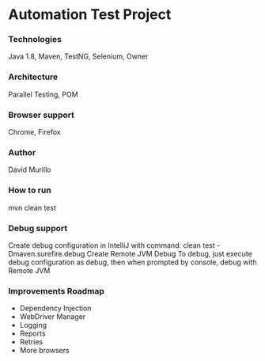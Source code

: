 
# Automation Test Project
### Technologies
Java 1.8, Maven, TestNG, Selenium, Owner
### Architecture
Parallel Testing, POM
### Browser support
Chrome, Firefox
### Author
David Murillo
### How to run
mvn clean test
### Debug support
Create debug configuration in IntelliJ with command: clean test -Dmaven.surefire.debug
Create Remote JVM Debug
To debug, just execute debug configuration as debug, then when prompted by console, debug with Remote JVM

### Improvements Roadmap
* Dependency Injection
* WebDriver Manager
* Logging
* Reports
* Retries
* More browsers